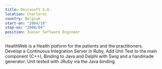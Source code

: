 ```yaml
---
title: Descasoft S.A.
location: Charleroi
country: Belgium
start-on: "2004/10"
stop-on: "2008/04"
position: Junior Software Engineer 
---
```


HealthWeb is a Health plaform for the patients and the practitioners. 
Develop a Continuous Integration Server in Ruby, Add Unit Test to the
main component (C++), Binding to Java and Delphi with Swig and a
handmade generator. Unit tested with JRuby via the Java binding.
